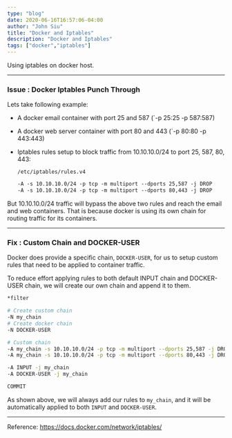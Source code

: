 ```yaml
---
type: "blog"
date: 2020-06-16T16:57:06-04:00
author: "John Siu"
title: "Docker and Iptables"
description: "Docker and Iptables"
tags: ["docker","iptables"]
---
```

Using iptables on docker host.
<!--more-->

---

### Issue : Docker Iptables Punch Through

Lets take following example:

- A docker email container with port 25 and 587 (`-p 25:25 -p 587:587)
- A docker web server container with port 80 and 443 (`-p 80:80 -p 443:443)
- Iptables rules setup to block traffic from 10.10.10.0/24 to port 25, 587, 80, 443:

  `/etc/iptables/rules.v4`

  ```txt
  -A -s 10.10.10.0/24 -p tcp -m multiport --dports 25,587 -j DROP
  -A -s 10.10.10.0/24 -p tcp -m multiport --dports 80,443 -j DROP
  ```

But 10.10.10.0/24 traffic will bypass the above two rules and reach the email and web containers. That is because docker is using its own chain for routing traffic for its containers.

---

### Fix : Custom Chain and DOCKER-USER

Docker does provide a specific chain, `DOCKER-USER`, for us to setup custom rules that need to be applied to container traffic.

To reduce effort applying rules to both default INPUT chain and DOCKER-USER chain, we will create our own chain and append it to them.

```sh
*filter

# Create custom chain
-N my_chain
# Create docker chain
-N DOCKER-USER

# Custom chain
-A my_chain -s 10.10.10.0/24 -p tcp -m multiport --dports 25,587 -j DROP
-A my_chain -s 10.10.10.0/24 -p tcp -m multiport --dports 80,443 -j DROP

-A INPUT -j my_chain
-A DOCKER-USER -j my_chain

COMMIT
```

As shown above, we will always add our rules to `my_chain`, and it will be automatically applied to both `INPUT` and `DOCKER-USER`.

---

Reference: https://docs.docker.com/network/iptables/